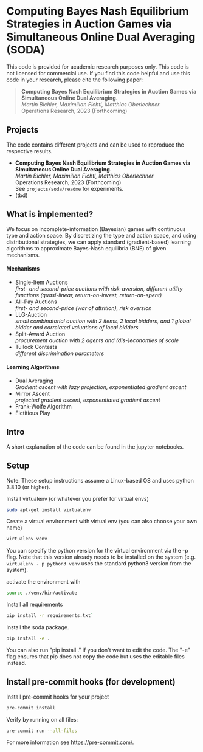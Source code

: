 # Computing Bayes Nash Equilibrium Strategies in Auction Games via Simultaneous Online Dual Averaging (SODA)
This code is provided for academic research purposes only. This code is not licensed for commercial use.
If you find this code helpful and use this code in your research, please cite the following paper:

>**Computing Bayes Nash Equilibrium Strategies in Auction Games via Simultaneous Online Dual Averaging.**<br>
*Martin Bichler, Maximilian Fichtl, Matthias Oberlechner*<br>
Operations Research, 2023 (Forthcoming)

## Projects
The code contains different projects and can be used to reproduce the respective results.

- **Computing Bayes Nash Equilibrium Strategies in Auction Games via Simultaneous Online Dual Averaging.**<br>
*Martin Bichler, Maximilian Fichtl, Matthias Oberlechner*<br>
Operations Research, 2023 (Forthcoming) <br> See `projects/soda/readme` for experiments.
- (tbd)

## What is implemented?

We focus on incomplete-information (Bayesian) games with continuous type and action space. 
By discretizing the type and action space, and using distributional strategies, we can apply standard (gradient-based) learning algorithms to approximate Bayes-Nash equilibria (BNE) of given mechanisms.

#### Mechanisms

- Single-Item Auctions <br>*first- and second-price auctions with risk-aversion, different utility functions (quasi-linear, return-on-invest, return-on-spent)*
- All-Pay Auctions<br>
 *first- and second-price (war of attrition), risk aversion*
- LLG-Auction <br>
  *small combinatorial auction with 2 items, 2 local bidders, and 1 global bidder and correlated valuations of local bidders*
- Split-Award Auction <br> 
 *procurement auction with 2 agents and (dis-)economies of scale*
- Tullock Contests <br> *different discrimination parameters*

#### Learning Algorithms

- Dual Averaging <br> *Gradient ascent with lazy projection, exponentiated gradient ascent*
- Mirror Ascent <br> *projected gradient ascent, exponentiated gradient ascent*
- Frank-Wolfe Algorithm
- Fictitious Play

## Intro
A short explanation of the code can be found in the jupyter notebooks.

## Setup

Note: These setup instructions assume a Linux-based OS and uses python 3.8.10 (or higher).

Install virtualenv (or whatever you prefer for virtual envs)
```bash
sudo apt-get install virtualenv
```

Create a virtual environment with virtual env (you can also choose your own name)

```bash
virtualenv venv
```

You can specify the python version for the virtual environment via the -p flag. 
Note that this version already needs to be installed on the system (e.g. `virtualenv - p python3 venv` uses the 
standard python3 version from the system).

activate the environment with
```bash
source ./venv/bin/activate
```
Install all requirements

```bash
pip install -r requirements.txt`
```
Install the soda package.

```bash
pip install -e .
```
You can also run "pip install ." if you don't want to edit the code. The "-e" flag ensures that pip does not copy the code but uses the editable files instead.

## Install pre-commit hooks (for development)
Install pre-commit hooks for your project

```bash
pre-commit install
```

Verify by running on all files:

```bash
pre-commit run --all-files
```

For more information see https://pre-commit.com/.
